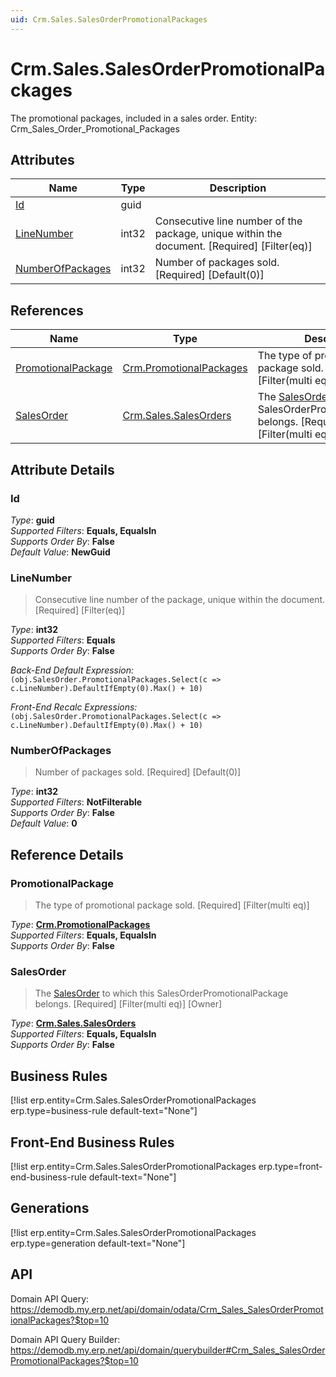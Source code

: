 ```yaml
---
uid: Crm.Sales.SalesOrderPromotionalPackages
---
```

# Crm.Sales.SalesOrderPromotionalPackages

The promotional packages, included in a sales order. Entity: Crm_Sales_Order_Promotional_Packages

## Attributes

| Name | Type | Description |
| ---- | ---- | --- |
| [Id](Crm.Sales.SalesOrderPromotionalPackages.md#Id) | guid |  
| [LineNumber](Crm.Sales.SalesOrderPromotionalPackages.md#LineNumber) | int32 | Consecutive line number of the package, unique within the document. [Required] [Filter(eq)] 
| [NumberOfPackages](Crm.Sales.SalesOrderPromotionalPackages.md#NumberOfPackages) | int32 | Number of packages sold. [Required] [Default(0)] 

## References

| Name | Type | Description |
| ---- | ---- | --- |
| [PromotionalPackage](Crm.Sales.SalesOrderPromotionalPackages.md#PromotionalPackage) | [Crm.PromotionalPackages](Crm.PromotionalPackages.md) | The type of promotional package sold. [Required] [Filter(multi eq)] |
| [SalesOrder](Crm.Sales.SalesOrderPromotionalPackages.md#SalesOrder) | [Crm.Sales.SalesOrders](Crm.Sales.SalesOrders.md) | The [SalesOrder](Crm.Sales.SalesOrderPromotionalPackages.md#SalesOrder) to which this SalesOrderPromotionalPackage belongs. [Required] [Filter(multi eq)] [Owner] |


## Attribute Details

### Id

_Type_: **guid**  
_Supported Filters_: **Equals, EqualsIn**  
_Supports Order By_: **False**  
_Default Value_: **NewGuid**  

### LineNumber

> Consecutive line number of the package, unique within the document. [Required] [Filter(eq)]

_Type_: **int32**  
_Supported Filters_: **Equals**  
_Supports Order By_: **False**  

_Back-End Default Expression:_  
`(obj.SalesOrder.PromotionalPackages.Select(c => c.LineNumber).DefaultIfEmpty(0).Max() + 10)`

_Front-End Recalc Expressions:_  
`(obj.SalesOrder.PromotionalPackages.Select(c => c.LineNumber).DefaultIfEmpty(0).Max() + 10)`
### NumberOfPackages

> Number of packages sold. [Required] [Default(0)]

_Type_: **int32**  
_Supported Filters_: **NotFilterable**  
_Supports Order By_: **False**  
_Default Value_: **0**  


## Reference Details

### PromotionalPackage

> The type of promotional package sold. [Required] [Filter(multi eq)]

_Type_: **[Crm.PromotionalPackages](Crm.PromotionalPackages.md)**  
_Supported Filters_: **Equals, EqualsIn**  
_Supports Order By_: **False**  

### SalesOrder

> The [SalesOrder](Crm.Sales.SalesOrderPromotionalPackages.md#SalesOrder) to which this SalesOrderPromotionalPackage belongs. [Required] [Filter(multi eq)] [Owner]

_Type_: **[Crm.Sales.SalesOrders](Crm.Sales.SalesOrders.md)**  
_Supported Filters_: **Equals, EqualsIn**  
_Supports Order By_: **False**  



## Business Rules

[!list erp.entity=Crm.Sales.SalesOrderPromotionalPackages erp.type=business-rule default-text="None"]

## Front-End Business Rules

[!list erp.entity=Crm.Sales.SalesOrderPromotionalPackages erp.type=front-end-business-rule default-text="None"]

## Generations

[!list erp.entity=Crm.Sales.SalesOrderPromotionalPackages erp.type=generation default-text="None"]

## API

Domain API Query:
<https://demodb.my.erp.net/api/domain/odata/Crm_Sales_SalesOrderPromotionalPackages?$top=10>

Domain API Query Builder:
<https://demodb.my.erp.net/api/domain/querybuilder#Crm_Sales_SalesOrderPromotionalPackages?$top=10>

